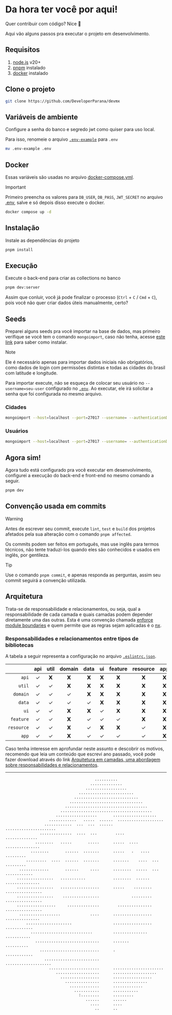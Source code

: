 # Da hora ter você por aqui!

Quer contribuir com código? Nice 🤘

Aqui vão alguns passos pra executar o projeto em desenvolvimento.

## Requisitos

1. [node.js](https://nodejs.org/pt/download) v20+
1. [pnpm](https://pnpm.io/installation) instalado
1. [docker](https://docs.docker.com/engine/install) instalado

## Clone o projeto

```sh
git clone https://github.com/DeveloperParana/devmx
```

## Variáveis de ambiente

Configure a senha do banco e segredo jwt como quiser para uso local.

Para isso, renomeie o arquivo [`.env-example`](./.env-example) para `.env`

```sh
mv .env-example .env
```

## Docker

Essas variáveis são usadas no arquivo [docker-compose.yml](./docker-compose.yml).

> [!IMPORTANT]
> Primeiro preencha os valores para `DB_USER`, `DB_PASS`, `JWT_SECRET` no arquivo [.env](./.env), salve e só depois disso execute o docker.


```sh
docker compose up -d
```

## Instalação

Instale as dependências do projeto

```sh
pnpm install
```

## Execução

Execute o back-end para criar as collections no banco

```sh
pnpm dev:server
```

Assim que conluir, você já pode finalizar o processo (`Ctrl` + `C` / `Cmd` + `C`), pois você não quer criar dados úteis manualmente, certo?

## Seeds

Preparei alguns seeds pra você importar na base de dados, mas primeiro verifique se você tem o comando `mongoimport`, caso não tenha, acesse [este link](https://www.mongodb.com/pt-br/docs/database-tools/installation/installation/#installing-the-database-tools) para saber como instalar.

> [!NOTE]
> Ele é necessário apenas para importar dados iniciais não obrigatórios, como dados de login com permissões distintas e todas as cidades do brasil com latitude e longitude.


Para importar execute, não se esqueça de colocar seu usuário no `--username=seu-user` configurado no [`.env`](./.env). Ao executar, ele irá solicitar a senha que foi configurada no mesmo arquivo.

### Cidades

```sh
mongoimport --host=localhost --port=27017 --username= --authenticationDatabase=admin --db=devparana --collection=citycollections --file=assets/seeds/city-collection.json
```

### Usuários

```sh
mongoimport --host=localhost --port=27017 --username= --authenticationDatabase=admin --db=devparana --collection=accountcollections --file=assets/seeds/account-collection.json
```

## Agora sim!

Agora tudo está configurado pra você executar em desenvolvimento, configurei a execução do back-end e front-end no mesmo comando a seguir.

```sh
pnpm dev
```

## Convenção usada em commits

> [!WARNING]
> Antes de escrever seu commit, execute `lint`, `test` e `build` dos projetos afetados pela sua alteração com o comando `pnpm affected`.

Os commits podem ser feitos em português, mas use inglês para termos técnicos, não tente traduzi-los quando eles são conhecidos e usados em inglês, por gentileza.

> [!TIP]
> Use o comando `pnpm commit`, e apenas responda as perguntas, assim seu commit seguirá a convenção utilizada.


## Arquitetura

Trata-se de responsabilidade e relacionamentos, ou seja, qual a responsabilidade de cada camada e quais camadas podem depender diretamente uma das outras. Esta é uma convenção chamada [enforce module boundaries](https://nx.dev/features/enforce-module-boundaries#enforce-module-boundaries) e quem permite que as regras sejam aplicadas é o [nx](https://nx.dev).

### Responsabilidades e relacionamentos entre tipos de bibliotecas


A tabela a seguir representa a configuração no arquivo [`.eslintrc.json`](.eslintrc.json).

|            | api | util | domain | data | ui  | feature | resource | app |
| ---------: | :-: | :--: | :----: | :--: | :-: | :-----: | :------: | :-: |
|      `api` |  ✓  |  𝗫   |   𝗫    |  𝗫   |  𝗫  |    𝗫    |    𝗫     |  𝗫  |
|     `util` |  ✓  |  ✓   |   𝗫    |  𝗫   |  𝗫  |    𝗫    |    𝗫     |  𝗫  |
|   `domain` |  ✓  |  ✓   |   ✓    |  𝗫   |  𝗫  |    𝗫    |    𝗫     |  𝗫  |
|     `data` |  ✓  |  ✓   |   ✓    |  ✓   |  𝗫  |    𝗫    |    𝗫     |  𝗫  |
|       `ui` |  ✓  |  ✓   |   𝗫    |  𝗫   |  ✓  |    𝗫    |    𝗫     |  𝗫  |
|  `feature` |  ✓  |  ✓   |   𝗫    |  ✓   |  ✓  |    ✓    |    𝗫     |  𝗫  |
| `resource` |  ✓  |  ✓   |   𝗫    |  ✓   |  𝗫  |    𝗫    |    ✓     |  𝗫  |
|      `app` |  ✓  |  ✓   |   𝗫    |  ✓   |  ✓  |    ✓    |    ✓     |  𝗫  |

Caso tenha interesse em aprofundar neste assunto e descobrir os motivos, recomendo que leia um conteúdo que escrevi ano passado, você pode fazer download através do link [Arquitetura em camadas, uma abordagem sobre responsabilidades e relacionamentos](https://conteudode.dev/pdf/nx).


---


```
                                       ..........                                       
                                     ..............                                     
                                   ..................                                   
                                ........................                                
                              ............................                              
                            ................................                            
                          ....................................                          
                        ........................................                        
                      ..................       ...................                      
                   ............   .....  ......  ....................                   
                 ............  ...  ...  ......  ......................                 
               ..............  ....  ...        ....       ..............               
             ........   .....       .....      .....  ....  ...............             
           ........       ......  .......      .....   .   ....     .........           
         .........  ....  ......  .......      .......    ....  ...   .........         
      .............       ......     ....      ........  .....  ...   ............      
     ................   ...........            ........  ......     ...............     
     ................   .................      .....    ........   ................     
     ................    ................              .........   ................     
     .................     ..............        ...............   ................     
      ..................             ....      .................   ...............      
         ....................                  .................   ............         
           ...........................         ...............    ...........           
             ............................      .......           ..........             
               ..........................      .             ............               
                 ........................          ....................                 
                   ......................      ......................                   
                      ...................      ...................                      
                        .................      .................                        
                          ...............      ...............                          
                            .............      .............                            
                              ...........      ...........                              
                                :........      .........                                
                                   ......      ......                                   
                                     ....      ....                                     
                                       ..      ..                                       
```
